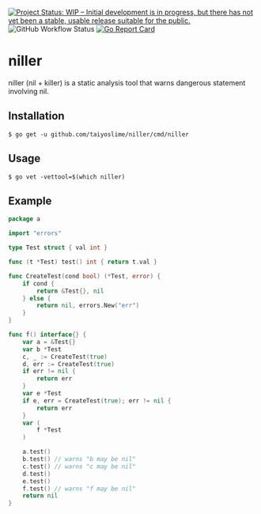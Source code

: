 [![Project Status: WIP – Initial development is in progress, but there has not yet been a stable, usable release suitable for the public.](https://www.repostatus.org/badges/latest/wip.svg)](https://www.repostatus.org/#wip) ![GitHub Workflow Status](https://img.shields.io/github/workflow/status/taiyoslime/niller/Go) [![Go Report Card](https://goreportcard.com/badge/taiyoslime/niller)](https://goreportcard.com/report/taiyoslime/niller) 

# niller
niller (nil + killer) is a static analysis tool that warns dangerous statement involving nil.

## Installation

```
$ go get -u github.com/taiyoslime/niller/cmd/niller
```

## Usage

```
$ go vet -vettool=$(which niller)
```

## Example 
```go
package a

import "errors"

type Test struct { val int }

func (t *Test) test() int { return t.val }

func CreateTest(cond bool) (*Test, error) {
	if cond {
		return &Test{}, nil
	} else {
		return nil, errors.New("err")
	}
}

func f() interface{} {
	var a = &Test{}
	var b *Test
	c, _ := CreateTest(true)
	d, err := CreateTest(true)
	if err != nil {
		return err
	}
	var e *Test
	if e, err = CreateTest(true); err != nil {
		return err
	}
	var (
		f *Test
	)

	a.test()
	b.test() // warns "b may be nil"
	c.test() // warns "c may be nil"
	d.test()
	e.test()
	f.test() // warns "f may be nil"
	return nil
}
```